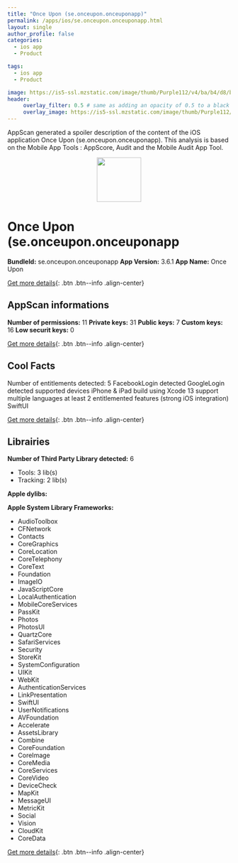 ```yaml
---
title: "Once Upon (se.onceupon.onceuponapp)"
permalink: /apps/ios/se.onceupon.onceuponapp.html
layout: single
author_profile: false
categories: 
  - ios app 
  - Product 

tags: 
  - ios app 
  - Product 

image: https://is5-ssl.mzstatic.com/image/thumb/Purple112/v4/ba/b4/d8/bab4d856-2ea2-d8ba-e9d8-9c7a3c4ef92c/AppIcon-1x_U007emarketing-0-7-0-85-220.png/512x512bb.jpg
header: 
     overlay_filter: 0.5 # same as adding an opacity of 0.5 to a black background
     overlay_image: https://is5-ssl.mzstatic.com/image/thumb/Purple112/v4/ba/b4/d8/bab4d856-2ea2-d8ba-e9d8-9c7a3c4ef92c/AppIcon-1x_U007emarketing-0-7-0-85-220.png/512x512bb.jpg
---
```

AppScan generated a spoiler description of the content of the iOS application Once Upon (se.onceupon.onceuponapp). This analysis is based on the Mobile App Tools : AppScore, Audit and the Mobile Audit App Tool.

  
  
<div style="text-align: center;"><img src="https://is5-ssl.mzstatic.com/image/thumb/Purple112/v4/ba/b4/d8/bab4d856-2ea2-d8ba-e9d8-9c7a3c4ef92c/AppIcon-1x_U007emarketing-0-7-0-85-220.png/512x512bb.jpg" width="100" height="100"></div>  
  
# Once Upon (se.onceupon.onceuponapp

**BundleId:** se.onceupon.onceuponapp
**App Version:** 3.6.1
**App Name:** Once Upon


[Get more details](/pricing.html){: .btn .btn--info .align-center}  
  
## AppScan informations 

**Number of permissions:** 11
**Private keys:** 31
**Public keys:** 7
**Custom keys:** 16
**Low securit keys:** 0
  
[Get more details](/pricing.html){: .btn .btn--info .align-center}

## Cool Facts

Number of entitlements detected: 5
FacebookLogin detected
GoogleLogin detected
supported devices iPhone & iPad
build using Xcode 13
support multiple languages
at least 2 entitlemented features (strong iOS integration)
SwiftUI
  
[Get more details](/pricing.html){: .btn .btn--info .align-center}

## Librairies 
**Number of Third Party Library detected:** 6
- Tools: 3 lib(s)
- Tracking: 2 lib(s)

**Apple dylibs:**


**Apple System Library Frameworks:**
- AudioToolbox
- CFNetwork
- Contacts
- CoreGraphics
- CoreLocation
- CoreTelephony
- CoreText
- Foundation
- ImageIO
- JavaScriptCore
- LocalAuthentication
- MobileCoreServices
- PassKit
- Photos
- PhotosUI
- QuartzCore
- SafariServices
- Security
- StoreKit
- SystemConfiguration
- UIKit
- WebKit
- AuthenticationServices
- LinkPresentation
- SwiftUI
- UserNotifications
- AVFoundation
- Accelerate
- AssetsLibrary
- Combine
- CoreFoundation
- CoreImage
- CoreMedia
- CoreServices
- CoreVideo
- DeviceCheck
- MapKit
- MessageUI
- MetricKit
- Social
- Vision
- CloudKit
- CoreData


  
[Get more details](/pricing.html){: .btn .btn--info .align-center}

